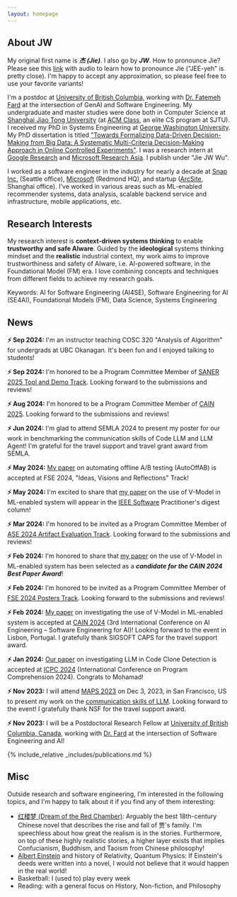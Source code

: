 ```yaml
---
layout: homepage
---
```


## About JW
My original first name is _**杰 (Jie)**_. I also go by _**JW**_. How to pronounce Jie? Please see this [link](https://en.wiktionary.org/wiki/ji%C3%A9) with audio to learn how to pronounce Jie ("JEE-yeh" is pretty close). I'm happy to accept any approximation, so please feel free to use your favorite variants!

I'm a postdoc at [University of British Columbia](https://www.ubc.ca/), working with [Dr. Fatemeh Fard](https://cmps.ok.ubc.ca/about/contact/fatemeh-hendijani-fard/) at the intersection of GenAI and Software Engineering. My undergraduate and master studies were done both in Computer Science at [Shanghai Jiao Tong University](https://www.cs.sjtu.edu.cn/en/)  (at [ACM Class](https://acm.sjtu.edu.cn/home), an elite CS program at SJTU). I received my PhD in Systems Engineering at [George Washington University](https://www.seas.gwu.edu/). My PhD dissertation is titled ["Towards Formalizing Data-Driven Decision-Making from Big Data: A Systematic Multi-Criteria Decision-Making Approach in Online Controlled Experiments"](https://www.proquest.com/docview/2784774986?pq-origsite=gscholar&fromopenview=true). I was a research intern at [Google Research](https://research.google/) and [Microsoft Research Asia](https://www.microsoft.com/en-us/research/lab/microsoft-research-asia/). I publish under "Jie JW Wu". 

I worked as a software engineer in the industry for nearly a decade at [Snap Inc.](https://snap.com/en-US) (Seattle office), [Microsoft](https://www.microsoft.com/en-us/) (Redmond HQ), and startup ([ArcSite](https://www.arcsite.com/), Shanghai office). I've worked in various areas such as ML-enabled recommender systems, data analysis, scalable backend service and infrastructure, mobile applications, etc.

## Research Interests
My research interest is **context-driven systems thinking** to enable **trustworthy and safe AIware**. Guided by the **ideological** systems thinking mindset and the **realistic** industrial context, my work aims to improve trustworthiness and safety of AIware, i.e. AI-powered software, in the Foundational Model (FM) era. I love combining concepts and techniques from different fields to achieve my research goals.

Keywords: AI for Software Engineering (AI4SE), Software Engineering for AI (SE4AI), Foundational Models
(FM), Data Science, Systems Engineering

## News

**⚡ Sep 2024:** I'm an instructor teaching COSC 320 "Analysis of Algorithm" for undergrads at UBC Okanagan. It's been fun and I enjoyed talking to students!

**⚡ Sep 2024:** I'm honored to be a Program Committee Member of [SANER 2025 Tool and Demo Track](https://conf.researchr.org/track/saner-2025/saner-2025-tool-demo-track). Looking forward to the submissions and reviews!

**⚡ Aug 2024:** I'm honored to be a Program Committee Member of [CAIN 2025](https://conf.researchr.org/track/cain-2025/cain-2025-call-for-papers). Looking forward to the submissions and reviews!

**⚡ Jun 2024:** I'm glad to attend SEMLA 2024 to present my poster for our work in benchmarking the communication skills of Code LLM and LLM Agent! I'm grateful for the travel support and travel grant award from SEMLA. 

**⚡ May 2024:** [My paper](https://jie-jw-wu.github.io/assets/AutoOffAB-fse-camare-ready.pdf) on automating offline A/B testing (AutoOffAB) is accepted at FSE 2024, "Ideas, Visions and Reflections" Track!

**⚡ May 2024:** I'm excited to share that [my paper](https://arxiv.org/pdf/2308.05381.pdf) on the use of V-Model in ML-enabled system will appear in the [IEEE Software](https://www.computer.org/csdl/magazine/so) Practitioner's digest column!

**⚡ Mar 2024:** I'm honored to be invited as a Program Committee Member of [ASE 2024 Artifact Evaluation Track](https://conf.researchr.org/track/ase-2024/ase-2024-artifact-evaluation-track). Looking forward to the submissions and reviews!

**⚡ Feb 2024:** I'm honored to share that [my paper](https://arxiv.org/pdf/2308.05381.pdf) on the use of V-Model in ML-enabled system has been selected as a _**candidate for the CAIN 2024 Best Paper Award**_!

**⚡ Feb 2024:** I'm honored to be invited as a Program Committee Member of [FSE 2024 Posters Track](https://2024.esec-fse.org/committee/fse-2024-posters-program-committee). Looking forward to the submissions and reviews!

**⚡ Feb 2024:** [My paper](https://arxiv.org/pdf/2308.05381.pdf) on investigating the use of V-Model in ML-enabled system is accepted at [CAIN 2024](https://conf.researchr.org/home/cain-2024) (3rd International Conference on AI Engineering – Software Engineering for AI)! Looking forward to the event in Lisbon, Portugal. I gratefully thank SIGSOFT CAPS for the travel support award.

**⚡ Jan 2024:** [Our paper](https://arxiv.org/pdf/2401.13802.pdf) on investigating LLM in Code Clone Detection is accepted at [ICPC 2024](https://conf.researchr.org/home/icpc-2024) (International Conference on Program Comprehension 2024). Congrats to Mohamad!

**⚡ Nov 2023:** I will attend [MAPS 2023](https://mapsworkshop.github.io/papers) on Dec 3, 2023, in San Francisco, US to present my work on the [communication skills of LLM](https://mapsworkshop.github.io/papers). Looking forward to the event! I gratefully thank NSF for the travel support award.

**⚡ Nov 2023:** I will be a Postdoctoral Research Fellow at [University of British Columbia, Canada](https://www.ubc.ca/), working with [Dr. Fard](https://cmps.ok.ubc.ca/about/contact/fatemeh-hendijani-fard/) at the intersection of Software Engineering and AI!


{% include_relative _includes/publications.md %}

## Misc
Outside research and software engineering, I'm interested in the following topics, and I'm happy to talk about it if you find any of them interesting:
- [红楼梦 (Dream of the Red Chamber)](https://en.wikipedia.org/wiki/Dream_of_the_Red_Chamber): Arguably the best 18th-century Chinese novel that describes the rise and fall of 贾's family. I'm speechless about how great the realism is in the stories. Furthermore, on top of these highly realistic stories, a higher layer exists that implies Confucianism, Buddhism, and Taoism from Chinese philosophy!
- [Albert Einstein](https://en.wikipedia.org/wiki/Albert_Einstein) and history of Relativity, Quantum Physics: If Einstein's deeds were written into a novel, I would not believe that it would happen in the real world!
- Basketball: I (used to) play every week
- Reading: with a general focus on History, Non-fiction, and Philosophy 
